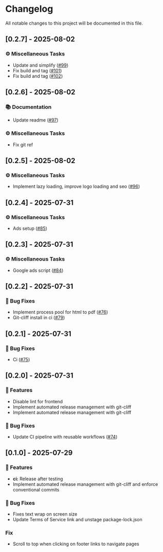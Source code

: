 # Changelog

All notable changes to this project will be documented in this file.

## [0.2.7] - 2025-08-02

### ⚙️ Miscellaneous Tasks

- Update and simplify ([#99](https://github.com/aafre/resume-builder/pull/99))
- Fix build and tag ([#101](https://github.com/aafre/resume-builder/pull/101))
- Fix build and tag ([#102](https://github.com/aafre/resume-builder/pull/102))

## [0.2.6] - 2025-08-02

### 📚 Documentation

- Update readme ([#97](https://github.com/aafre/resume-builder/pull/97))

### ⚙️ Miscellaneous Tasks

- Fix git ref

## [0.2.5] - 2025-08-02

### ⚙️ Miscellaneous Tasks

- Implement lazy loading, improve logo loading and seo ([#96](https://github.com/aafre/resume-builder/pull/96))

## [0.2.4] - 2025-07-31

### ⚙️ Miscellaneous Tasks

- Ads setup ([#85](https://github.com/aafre/resume-builder/pull/85))

## [0.2.3] - 2025-07-31

### ⚙️ Miscellaneous Tasks

- Google ads script ([#84](https://github.com/aafre/resume-builder/pull/84))

## [0.2.2] - 2025-07-31

### 🐛 Bug Fixes

- Implement process pool for html to pdf  ([#76](https://github.com/aafre/resume-builder/pull/76))
- Git-cliff install in ci  ([#79](https://github.com/aafre/resume-builder/pull/79))

## [0.2.1] - 2025-07-31

### 🐛 Bug Fixes

- Ci ([#75](https://github.com/aafre/resume-builder/pull/75))

## [0.2.0] - 2025-07-31

### 🚀 Features

- Disable lint for frontend
- Implement automated release management with git-cliff
- Implement automated release management with git-cliff

### 🐛 Bug Fixes

- Update CI pipeline with reusable workflows ([#74](https://github.com/aafre/resume-builder/pull/74))

## [0.1.0] - 2025-07-29

### 🚀 Features

- **ci:** Release after testing
- Implement automated release management with git-cliff and enforce conventional commits

### 🐛 Bug Fixes

- Fixes text wrap on screen size
- Update Terms of Service link and unstage package-lock.json

### Fix

- Scroll to top when clicking on footer links to navigate pages

<!-- generated by git-cliff -->
